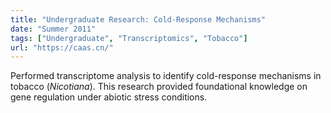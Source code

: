 ```yaml
---
title: "Undergraduate Research: Cold-Response Mechanisms"
date: "Summer 2011"
tags: ["Undergraduate", "Transcriptomics", "Tobacco"]
url: "https://caas.cn/"
---
```


Performed transcriptome analysis to identify cold-response mechanisms in tobacco (*Nicotiana*). This research provided foundational knowledge on gene regulation under abiotic stress conditions.
